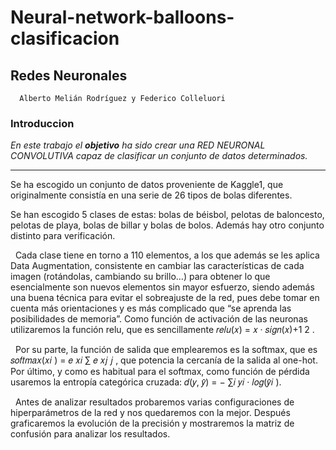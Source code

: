 # Neural-network-balloons-clasificacion
## Redes Neuronales
      Alberto Melián Rodríguez y Federico Colleluori
          
### Introduccion 
<p><i>En este trabajo el <b>objetivo</b> ha sido crear una RED NEURONAL CONVOLUTIVA capaz de 
      clasificar un conjunto de datos determinados. </i></p>
<hr>
<p>Se ha escogido un conjunto de datos proveniente de Kaggle1, que originalmente consistía en una serie de 26 tipos de bolas 
diferentes.</p> 

<p>Se han escogido 5 clases de estas: bolas de béisbol, pelotas de baloncesto, 
pelotas de playa, bolas de billar y bolas de bolos. Además hay otro conjunto distinto para 
verificación.</p>

<p>&nbsp Cada clase tiene en torno a 110 elementos, a los que además se les aplica 
Data Augmentation, consistente en cambiar las características de cada imagen 
(rotándolas, cambiando su brillo…) para obtener lo que esencialmente son nuevos 
elementos sin mayor esfuerzo, siendo además una buena técnica para evitar el 
sobreajuste de la red, pues debe tomar en cuenta más orientaciones y es más complicado 
que “se aprenda las posibilidades de memoria”. Como función de activación de las 
neuronas utilizaremos la función relu, que es sencillamente 𝑟𝑒𝑙𝑢(𝑥) = 𝑥 ·
𝑠𝑖𝑔𝑛(𝑥)+1
2
.</p>
<p>&nbsp Por su parte, la función de salida que emplearemos es la softmax, que es 𝑠𝑜𝑓𝑡𝑚𝑎𝑥(𝑥𝑖
) =
𝑒
𝑥𝑖
∑ 𝑒
𝑥𝑗
𝑗
, que potencia la cercanía de la salida al one-hot. Por último, y como es habitual para 
el softmax, como función de pérdida usaremos la entropía categórica cruzada: 𝑑(𝑦, 𝑦̂) =
− ∑𝑖 𝑦𝑖
· 𝑙𝑜𝑔(𝑦̂𝑖
).</p>

<p>&nbsp Antes de analizar resultados probaremos varias configuraciones de 
hiperparámetros de la red y nos quedaremos con la mejor. Después graficaremos la 
evolución de la precisión y mostraremos la matriz de confusión para analizar los 
resultados.</p>

